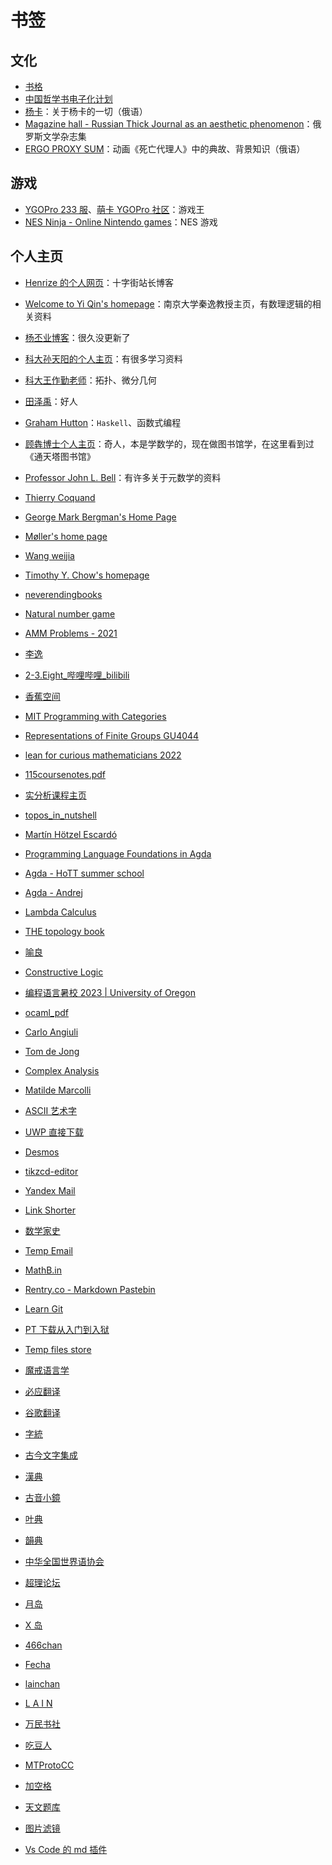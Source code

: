 # 书签

## 文化

- [书格](https://new.shuge.org/)
- [中国哲学书电子化计划](https://ctext.org/)
- [杨卡](http://yanka.lenin.ru/)：关于杨卡的一切（俄语）
- [Magazine hall - Russian Thick Journal as an aesthetic phenomenon](https://magazines.gorky.media/)：俄罗斯文学杂志集
- [ERGO PROXY SUM](http://ergoproxysum.russelldjones.ru/)：动画《死亡代理人》中的典故、背景知识（俄语）

## 游戏

- [YGOPro 233 服](https://ygo233.com/)、[萌卡 YGOPro 社区](https://ygobbs.com/)：游戏王
- [NES Ninja - Online Nintendo games](https://nesninja.com/)：NES 游戏



## 个人主页

- [Henrize 的个人网页](https://henrize.kim/)：十字街站长博客
- [Welcome to Yi Qin\'s homepage](https://yiqinnju.github.io/)：南京大学秦逸教授主页，有数理逻辑的相关资料
- [杨丕业博客](https://y-iii.com/)：很久没更新了
- [科大孙天阳的个人主页](https://tysunseven.github.io/#)：有很多学习资料
- [科大王作勤老师](http://staff.ustc.edu.cn/~wangzuoq/)：拓扑、微分几何
- [田泽禹](https://platoeinsyu.top/zh/)：好人
- [Graham Hutton](http://www.cs.nott.ac.uk/~pszgmh)：`Haskell`、函数式编程
- [顾犇博士个人主页](http://www.bengu.cn/)：奇人，本是学数学的，现在做图书馆学，在这里看到过《通天塔图书馆》
- [Professor John L. Bell](https://publish.uwo.ca/~jbell/)：有许多关于元数学的资料
- [Thierry
Coquand](https://www.cse.chalmers.se/~coquand/)
- [George Mark Bergman\'s Home
Page](https://math.berkeley.edu/~gbergman/)
- [Møller\'s home
page](https://web.math.ku.dk/~moller/)
- [Wang weijia](https://weijia.wang/)
- [Timothy Y. Chow\'s
homepage](http://timothychow.net/index.html)
- [neverendingbooks](http://www.neverendingbooks.org/)
- [Natural number
game](https://cbirkbeck.github.io/natural_number_game/?world=2&level=1)
- [AMM Problems -
2021](http://www.mat.uniroma2.it/~tauraso/AMM/amm2021.html)
- [李逸](https://math.seu.edu.cn/2019/0319/c37690a398145/page1.htm)

- [2-3.Eight_哔哩哔哩_bilibili](https://www.bilibili.com/video/BV1QG4y1t7Ei?p=3)


- [香蕉空间](https://www.bananaspace.org/wiki/%E9%A6%96%E9%A1%B5)


- [MIT Programming with
Categories](http://www.brendanfong.com/programmingcats.html)


- [Representations of Finite Groups
GU4044](https://math.columbia.edu/~dejong/representations-of-finite-groups.html)


- [lean for curious mathematicians
2022](https://icerm.brown.edu/topical_workshops/tw-22-lean/)


- [115coursenotes.pdf](https://www.math.ucla.edu/~tsmits/115coursenotes.pdf)


- [实分析课程主页](http://home.ustc.edu.cn/~matchbox/real.html)


- [topos_in_nutshell](https://math.ucr.edu/home/baez/topos.html)


- [Martín Hötzel
Escardó](https://www.cs.bham.ac.uk/~mhe/)


- [Programming Language Foundations in
Agda](https://plfa.github.io/)


- [Agda - HoTT summer
school](https://martinescardo.github.io/HoTTEST-Summer-School/)


- [Agda -
Andrej](https://www.andrej.com/zapiski/ISRM-LOGRAC-2022/01-first-steps-with-agda.lagda.html)


- [Lambda
Calculus](https://www21.in.tum.de/teaching/lambda/WS23/index.html)


- [THE topology
book](https://friedl.app.uni-regensburg.de/papers/1at-total-public-july-9-2023.pdf)


- [喻良](https://sites.google.com/view/yuliang/main)


- [Constructive
Logic](http://www.cs.cmu.edu/~crary/317-f23/schedule.html)


- [编程语言暑校 2023 \| University of
Oregon](https://www.cs.uoregon.edu/research/summerschool/summer23/topics.php)


- [ocaml_pdf](https://www.ps.uni-saarland.de/~smolka/drafts/prog2021.pdf)


- [Carlo Angiuli](https://carloangiuli.com/)


- [Tom de Jong](https://tdejong.com/)


- [Complex Analysis](https://complex-analysis.com/)




- [Matilde
Marcolli](https://www.its.caltech.edu/~matilde/)




- [ASCII 艺术字](https://ascii-generator.site/t/)


- [UWP 直接下载](https://store.rg-adguard.net/)


- [Desmos](https://www.desmos.com/calculator)


- [tikzcd-editor](https://tikzcd.yichuanshen.de/#N4Igdg9gJgpgziAXAbVABwnAlgFyxMJZABgBpiBdUkANwEMAbAVxiRBAF9T1Nd9CUAJnJVajFm06iYUAObwioAGYAnCAFskZEDghIAjBwocgA)


- [Yandex
Mail](https://mail.yandex.lv/?uid=1717867448#tabs/relevant)


- [Link Shorter](https://9s.gs/)


- [数学家史](https://mathshistory.st-andrews.ac.uk/)


- [Temp
Email](https://temp-email.dreamhunter2333.xyz/)




- [MathB.in](https://mathb.in/)


- [Rentry.co - Markdown
Pastebin](https://rentry.org/)


- [Learn
Git](https://learngitbranching.js.org/?demo=&locale=zh_CN)


- [PT
下载从入门到入狱](https://iecho.cc/2019/01/09/PT-%E4%B8%8B%E8%BD%BD%E4%BB%8E%E5%85%A5%E9%97%A8%E5%88%B0%E5%85%BB%E8%80%81/)


- [Temp files store](https://0x0.st/)




- [魔戒语言学](https://www.elfdict.com/)


- [必应翻译](https://cn.bing.com/translator)


- [谷歌翻译](https://translate.google.cn/?hl=zh-CN&tab=TT&sl=auto&tl=zh-CN&op=translate)


- [字統](https://zi.tools/)


- [古今文字集成](http://ccamc.org/)


- [漢典](https://www.zdic.net/)


- [古音小鏡](http://www.kaom.net/)


- [叶典](http://yedict.com/)


- [韻典](https://ytenx.org/)


- [中华全国世界语协会](https://www.chinaesperantoligo.com.cn/)




- [超理论坛](https://chaoli.club/)


- [月岛](https://moonchan.xyz/)


- [X 岛](https://www.nmbxd1.com/Forum)


- [466chan](https://damedesu.1145141919810.org/)


- [Fecha](https://fecha.tw/nameless/)


- [lainchan](https://lainchan.org/news.html)



- [L A I N](https://fauux.neocities.org/)






- [万民书社](https://wanmin-books.github.io/)






- [吃豆人](https://elgoog.im/pacman/)


- [MTProtoCC](https://mtproto.cc/)


- [加空格](https://zizhengwu.github.io/daft-auto-spacing/)


- [天文题库](https://www.astro-init.top/index.php?title=2020%E5%B9%B4CNAO%E9%A2%84%E8%B5%9B%E9%80%89%E6%8B%A9%E9%A2%98)


- [图片滤镜](https://photomosh.com/)


- [Vs Code 的 md
插件](https://shd101wyy.github.io/markdown-preview-enhanced/#/zh-cn/)

